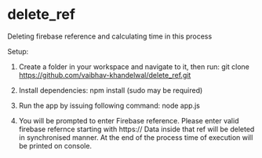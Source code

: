 # delete_ref
Deleting firebase reference and calculating time in this process

Setup:

1) Create a folder in your workspace and navigate to it, then run: 
   git clone https://github.com/vaibhav-khandelwal/delete_ref.git
  
2) Install dependencies: 
   npm install (sudo may be required)
   
3) Run the app by issuing following command: 
   node app.js
   
4) You will be prompted to enter Firebase reference. Please enter valid firebase refernce starting with https://
   Data inside that ref will be deleted in synchronised manner. At the end of the process time of execution will be     printed on console.
